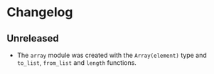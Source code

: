# Changelog

## Unreleased

- The `array` module was created with the `Array(element)` type and `to_list`,
  `from_list` and `length` functions.
